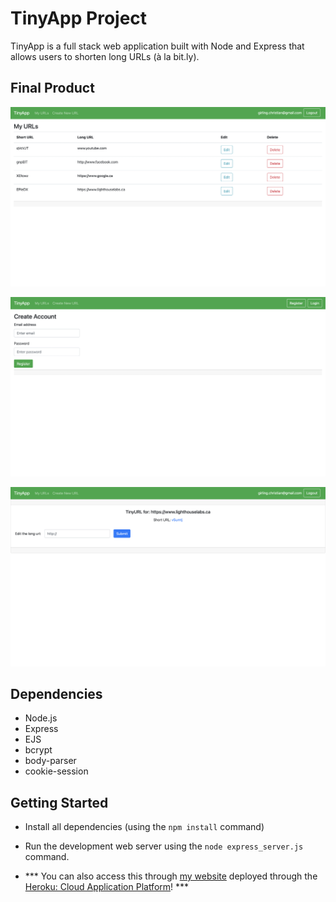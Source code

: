 # TinyApp Project

TinyApp is a full stack web application built with Node and Express that allows users to shorten long URLs (à la bit.ly).

## Final Product

!["Screenshot of URLs page"](https://github.com/girlingc/tinyapp/blob/main/docs/TinyApp_URLs.png?raw=true)

!["Screenshot of Register page](https://github.com/girlingc/tinyapp/blob/main/docs/TinyApp_Register.png?raw=true)

!["Screenshot of New URL page](https://github.com/girlingc/tinyapp/blob/main/docs/TinyApp_New.png?raw=true)

## Dependencies

- Node.js
- Express
- EJS
- bcrypt
- body-parser
- cookie-session

## Getting Started

- Install all dependencies (using the `npm install` command)
- Run the development web server using the `node express_server.js` command.

- *** You can also access this through [my website](https://tiniest-app.herokuapp.com/) deployed through the [Heroku: Cloud Application Platform](https://www.heroku.com)! ***